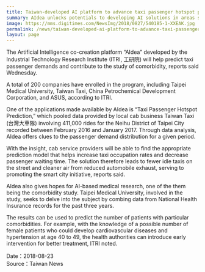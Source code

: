 ```yaml
---
title: Taiwan-developed AI platform to advance taxi passenger hotspot prediction, comorbidity research
summary: AIdea unlocks potentials to developing AI solutions in areas spanning commerce, health, environment, and more
image: https://mms.digitimes.com/NewsImg/2018/0827/540185-1-XXEAK.jpg
permalink: /news/taiwan-developed-ai-platform-to-advance-taxi-passenger-hotspot-prediction-comorbidity-research/
layout: page
---
```

The Artificial Intelligence co-creation platform “AIdea” developed by the Industrial Technology Research Institute (ITRI, 工研院) will help predict taxi passenger demands and contribute to the study of comorbidity, reports said Wednesday.

A total of 200 companies have enrolled in the program, including Taipei Medical University, Taiwan Taxi, China Petrochemical Development Corporation, and ASUS, according to ITRI.

One of the applications made available by AIdea is “Taxi Passenger Hotspot Prediction,” which pooled data provided by local cab business Taiwan Taxi (台灣大車隊) involving 411,000 rides for the Neihu District of Taipei City recorded between February 2016 and January 2017. Through data analysis, AIdea offers clues to the passenger demand distribution for a given period.

With the insight, cab service providers will be able to find the appropriate prediction model that helps increase taxi occupation rates and decrease passenger waiting time. The solution therefore leads to fewer idle taxis on the street and cleaner air from reduced automobile exhaust, serving to promoting the smart city initiative, reports said.

AIdea also gives hopes for AI-based medical research, one of the them being the comorbidity study. Taipei Medical University, involved in the study, seeks to delve into the subject by combing data from National Health Insurance records for the past three years.

The results can be used to predict the number of patients with particular comorbidities. For example, with the knowledge of a possible number of female patients who could develop cardiovascular diseases and hypertension at age 40 to 49, the health authorities can introduce early intervention for better treatment, ITRI noted.

Date：2018-08-23
<br/>
Source：Taiwan News
